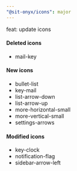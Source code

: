 ```yaml
---
"@sit-onyx/icons": major
---
```


feat: update icons

#### Deleted icons

- mail-key

#### New icons

- bullet-list
- key-mail
- list-arrow-down
- list-arrow-up
- more-horizontal-small
- more-vertical-small
- settings-arrows

#### Modified icons

- key-clock
- notification-flag
- sidebar-arrow-left

